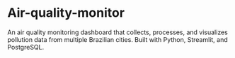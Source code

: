 # Air-quality-monitor
An air quality monitoring dashboard that collects, processes, and visualizes pollution data from multiple Brazilian cities. Built with Python, Streamlit, and PostgreSQL.
